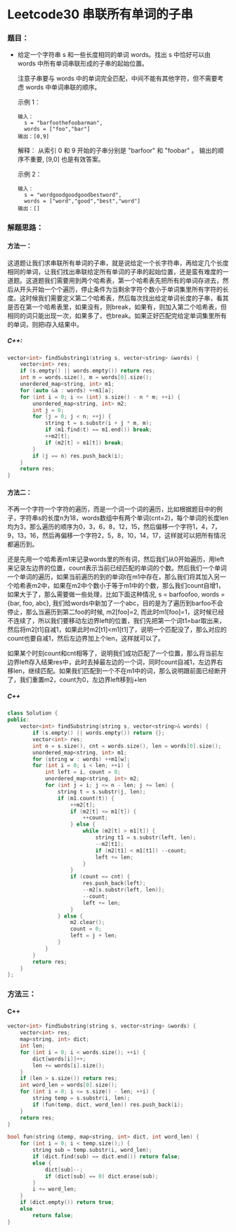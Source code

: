 # Leetcode30 串联所有单词的子串



### 题目：

- 给定一个字符串 s 和一些长度相同的单词 words。找出 s 中恰好可以由 words 中所有单词串联形成的子串的起始位置。

  注意子串要与 words 中的单词完全匹配，中间不能有其他字符，但不需要考虑 words 中单词串联的顺序。

  示例 1：

  ```
  输入：
    s = "barfoothefoobarman",
    words = ["foo","bar"]
  输出：[0,9]
  ```

  解释：
  从索引 0 和 9 开始的子串分别是 "barfoor" 和 "foobar" 。
  输出的顺序不重要, [9,0] 也是有效答案。

  

  示例 2：

  ```
  输入：
    s = "wordgoodgoodgoodbestword",
    words = ["word","good","best","word"]
  输出：[]
  ```



### 解题思路：

#### 方法一：

 这道题让我们求串联所有单词的子串，就是说给定一个长字符串，再给定几个长度相同的单词，让我们找出串联给定所有单词的子串的起始位置，还是蛮有难度的一道题。这道题我们需要用到两个哈希表，第一个哈希表先把所有的单词存进去，然后从开头开始一个个遍历，停止条件为当剩余字符个数小于单词集里所有字符的长度。这时候我们需要定义第二个哈希表，然后每次找出给定单词长度的子串，看其是否在第一个哈希表里，如果没有，则break，如果有，则加入第二个哈希表，但相同的词只能出现一次，如果多了，也break。如果正好匹配完给定单词集里所有的单词，则把i存入结果中。

##### C++:

```c++
vector<int> findSubstring1(string s, vector<string> &words) {
    vector<int> res;
    if (s.empty() || words.empty()) return res;
    int n = words.size(), m = words[0].size();
    unordered_map<string, int> m1;
    for (auto &a : words) ++m1[a];
    for (int i = 0; i <= (int) s.size() - n * m; ++i) {
        unordered_map<string, int> m2;
        int j = 0;
        for (j = 0; j < n; ++j) {
            string t = s.substr(i + j * m, m);
            if (m1.find(t) == m1.end()) break;
            ++m2[t];
            if (m2[t] > m1[t]) break;
        }
        if (j == n) res.push_back(i);
    }
    return res;
}
```



#### 方法二：

 不再一个字符一个字符的遍历，而是一个词一个词的遍历，比如根据题目中的例子，字符串s的长度n为18，words数组中有两个单词(cnt=2)，每个单词的长度len均为3，那么遍历的顺序为0，3，6，8，12，15，然后偏移一个字符1，4，7，9，13，16，然后再偏移一个字符2，5，8，10，14，17，这样就可以把所有情况都遍历到。

还是先用一个哈希表m1来记录words里的所有词，然后我们从0开始遍历，用left来记录左边界的位置，count表示当前已经匹配的单词的个数。然后我们一个单词一个单词的遍历，如果当前遍历的到的单词t在m1中存在，那么我们将其加入另一个哈希表m2中，如果在m2中个数小于等于m1中的个数，那么我们count自增1，如果大于了，那么需要做一些处理，比如下面这种情况, s = barfoofoo, words = {bar, foo, abc}, 我们给words中新加了一个abc，目的是为了遍历到barfoo不会停止，那么当遍历到第二foo的时候, m2[foo]=2, 而此时m1[foo]=1，这时候已经不连续了，所以我们要移动左边界left的位置，我们先把第一个词t1=bar取出来，然后将m2[t1]自减1，如果此时m2[t1]<m1[t1]了，说明一个匹配没了，那么对应的count也要自减1，然后左边界加上个len，这样就可以了。

如果某个时刻count和cnt相等了，说明我们成功匹配了一个位置，那么将当前左边界left存入结果res中，此时去掉最左边的一个词，同时count自减1，左边界右移len，继续匹配。如果我们匹配到一个不在m1中的词，那么说明跟前面已经断开了，我们重置m2，count为0，左边界left移到j+len

##### C++

```c++
class Solution {
public:
    vector<int> findSubstring(string s, vector<string>& words) {
        if (s.empty() || words.empty()) return {};
        vector<int> res;
        int n = s.size(), cnt = words.size(), len = words[0].size();
        unordered_map<string, int> m1;
        for (string w : words) ++m1[w];
        for (int i = 0; i < len; ++i) {
            int left = i, count = 0;
            unordered_map<string, int> m2;
            for (int j = i; j <= n - len; j += len) {
                string t = s.substr(j, len);
                if (m1.count(t)) {
                    ++m2[t];
                    if (m2[t] <= m1[t]) {
                        ++count;
                    } else {
                        while (m2[t] > m1[t]) {
                            string t1 = s.substr(left, len);
                            --m2[t1];
                            if (m2[t1] < m1[t1]) --count;
                            left += len;
                        }
                    }
                    if (count == cnt) {
                        res.push_back(left);
                        --m2[s.substr(left, len)];
                        --count;
                        left += len;
                    }
                } else {
                    m2.clear();
                    count = 0;
                    left = j + len;
                }
            }
        }
        return res;
    }
};
```





### 方法三：

#### C++

```C++
vector<int> findSubstring(string s, vector<string> &words) {
    vector<int> res;
    map<string, int> dict;
    int len;
    for (int i = 0; i < words.size(); ++i) {
        dict[words[i]]++;
        len += words[i].size();
    }
    if (len > s.size()) return res;
    int word_len = words[0].size();
    for (int i = 0; i <= s.size() - len; ++i) {
        string temp = s.substr(i, len);
        if (fun(temp, dict, word_len)) res.push_back(i);
    }
    return res;
}

bool fun(string &temp, map<string, int> dict, int word_len) {
    for (int i = 0; i < temp.size();) {
        string sub = temp.substr(i, word_len);
        if (dict.find(sub) == dict.end()) return false;
        else {
            dict[sub]--;
            if (dict[sub] == 0) dict.erase(sub);
        }
        i += word_len;
    }
    if (dict.empty()) return true;
    else
        return false;
}
```

